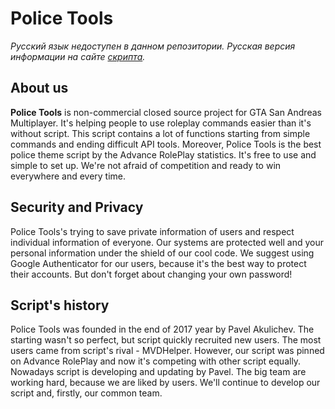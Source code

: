# Police Tools
_Русский язык недоступен в данном репозитории. Русская версия информации на сайте [скрипта](http://policetools.ru)._
## About us
**Police Tools** is non-commercial closed source project for GTA San Andreas Multiplayer. It's helping people to use roleplay commands easier than it's without script. This script contains a lot of functions starting from simple commands and ending difficult API tools. Moreover, Police Tools is the best police theme script by the Advance RolePlay statistics. It's free to use and simple to set up. We're not afraid of competition and ready to win everywhere and every time.
## Security and Privacy
Police Tools's trying to save private information of users and respect individual information of everyone. Our systems are protected well and your personal information under the shield of our cool code. We suggest using Google Authenticator for our users, because it's the best way to protect their accounts. But don't forget about changing your own password!
## Script's history
Police Tools was founded in the end of 2017 year by Pavel Akulichev. The starting wasn't so perfect, but script quickly recruited new users. The most users came from script's rival - MVDHelper. However, our script was pinned on Advance RolePlay and now it's competing with other script equally. Nowadays script is developing and updating by Pavel. The big team are working hard, because we are liked by users. We'll continue to develop our script and, firstly, our common team.

